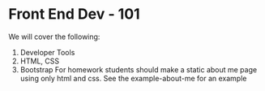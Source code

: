 # Front End Dev - 101
We will cover the following:
1. Developer Tools
1. HTML, CSS
1. Bootstrap
For homework students should make a static about me page using only html and css.
See the example-about-me for an example